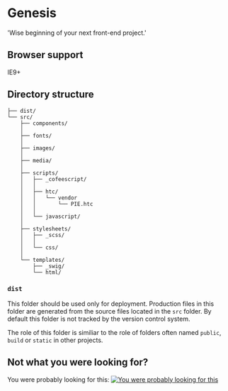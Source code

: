 # Genesis
'Wise beginning of your next front-end project.'

## Browser support
IE9+

## Directory structure
```
├── dist/
└── src/
    ├── components/
    │
    ├── fonts/
    │       
    ├── images/
    │
    ├── media/
    │
    ├── scripts/
    │   ├── _cofeescript/
    │   │
    │   ├── htc/
    │   │   └── vendor
    │   │       └── PIE.htc
    │   │
    │   └── javascript/
    │
    ├── stylesheets/
    │   ├── _scss/
    │   │
    │   └── css/
    │
    └── templates/
        ├── _swig/
        └── html/
```


### `dist`
This folder should be used only for deployment. Production files in this folder are generated from the source files located in the `src` folder.  By default this folder is not tracked by the version control system.

The role of this folder is similiar to the role of folders often named `public`, `build` or `static` in other projects.


## Not what you were looking for?
You were probably looking for this:
[![You were probably looking for this](http://img.youtube.com/vi/1FH-q0I1fJY/0.jpg)](https://www.youtube.com/watch?v=1FH-q0I1fJY)